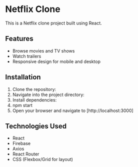 # Netflix Clone
This is a Netflix clone project built using React.

## Features

- Browse movies and TV shows
- Watch trailers
- Responsive design for mobile and desktop

## Installation

1. Clone the repository:
2. Navigate into the project directory:
3. Install dependencies:
4. npm start
4. Open your browser and navigate to [http://localhost:3000]

## Technologies Used

- React
- Firebase
- Axios
- React Router
- CSS (Flexbox/Grid for layout)